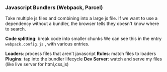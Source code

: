 ### Javascript Bundlers (Webpack, Parcel)

Take multiple js files and combining into a large js file.
If we want to use a dependency without a bundler, the browser tells they doesn't know where to search.

**Code splitting**: break code into smaller chunks
We can see this in the entry `webpack.config.js`
, with various entries.

**Loaders**: process files that aren't javascript
**Rules**: match files to loaders
**Plugins**: tap into the bundler lifecycle
**Dev Server**: watch and serve my files (like live server for html,css,js)
